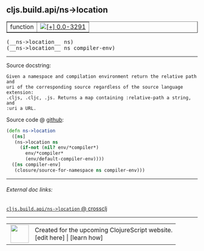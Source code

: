 ## cljs.build.api/ns->location



 <table border="1">
<tr>
<td>function</td>
<td><a href="https://github.com/cljsinfo/cljs-api-docs/tree/0.0-3291"><img valign="middle" alt="[+] 0.0-3291" title="Added in 0.0-3291" src="https://img.shields.io/badge/+-0.0--3291-lightgrey.svg"></a> </td>
</tr>
</table>


 <samp>
(__ns->location__ ns)<br>
</samp>
 <samp>
(__ns->location__ ns compiler-env)<br>
</samp>

---





Source docstring:

```
Given a namespace and compilation environment return the relative path and
uri of the corresponding source regardless of the source language extension:
.cljs, .cljc, .js. Returns a map containing :relative-path a string, and
:uri a URL.
```


Source code @ [github](https://github.com/clojure/clojurescript/blob/r1.7.189/src/main/clojure/cljs/build/api.clj#L130-L141):

```clj
(defn ns->location
  ([ns]
   (ns->location ns
     (if-not (nil? env/*compiler*)
       env/*compiler*
       (env/default-compiler-env))))
  ([ns compiler-env]
   (closure/source-for-namespace ns compiler-env)))
```

<!--
Repo - tag - source tree - lines:

 <pre>
clojurescript @ r1.7.189
└── src
    └── main
        └── clojure
            └── cljs
                └── build
                    └── <ins>[api.clj:130-141](https://github.com/clojure/clojurescript/blob/r1.7.189/src/main/clojure/cljs/build/api.clj#L130-L141)</ins>
</pre>

-->

---



###### External doc links:

[`cljs.build.api/ns->location` @ crossclj](http://crossclj.info/fun/cljs.build.api/ns-%3Elocation.html)<br>

---

 <table>
<tr><td>
<img valign="middle" align="right" width="48px" src="http://i.imgur.com/Hi20huC.png">
</td><td>
Created for the upcoming ClojureScript website.<br>
[edit here] | [learn how]
</td></tr></table>

[edit here]:https://github.com/cljsinfo/cljs-api-docs/blob/master/cljsdoc/cljs.build.api/ns-GTlocation.cljsdoc
[learn how]:https://github.com/cljsinfo/cljs-api-docs/wiki/cljsdoc-files

<!--

This information was too distracting to show to readers, but I'll leave it
commented here since it is helpful to:

- pretty-print the data used to generate this document
- and show how to retrieve that data



The API data for this symbol:

```clj
{:ns "cljs.build.api",
 :name "ns->location",
 :signature ["[ns]" "[ns compiler-env]"],
 :history [["+" "0.0-3291"]],
 :type "function",
 :full-name-encode "cljs.build.api/ns-GTlocation",
 :source {:code "(defn ns->location\n  ([ns]\n   (ns->location ns\n     (if-not (nil? env/*compiler*)\n       env/*compiler*\n       (env/default-compiler-env))))\n  ([ns compiler-env]\n   (closure/source-for-namespace ns compiler-env)))",
          :title "Source code",
          :repo "clojurescript",
          :tag "r1.7.189",
          :filename "src/main/clojure/cljs/build/api.clj",
          :lines [130 141]},
 :full-name "cljs.build.api/ns->location",
 :docstring "Given a namespace and compilation environment return the relative path and\nuri of the corresponding source regardless of the source language extension:\n.cljs, .cljc, .js. Returns a map containing :relative-path a string, and\n:uri a URL."}

```

Retrieve the API data for this symbol:

```clj
;; from Clojure REPL
(require '[clojure.edn :as edn])
(-> (slurp "https://raw.githubusercontent.com/cljsinfo/cljs-api-docs/catalog/cljs-api.edn")
    (edn/read-string)
    (get-in [:symbols "cljs.build.api/ns->location"]))
```

-->
